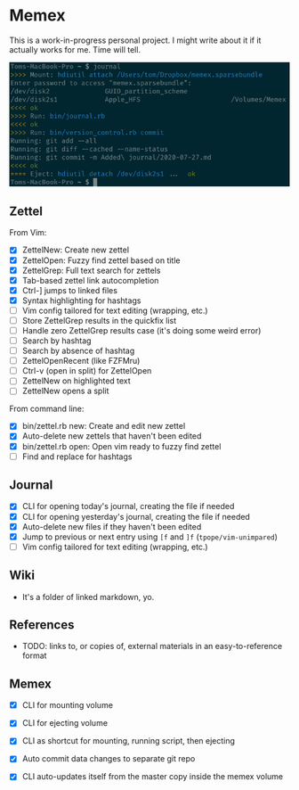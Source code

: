 Memex
=====

This is a work-in-progress personal project. I might write about it if it
actually works for me. Time will tell.

![Screenshot of this project running](doc/example.png)


Zettel
------

From Vim:

 - [X] ZettelNew: Create new zettel
 - [X] ZettelOpen: Fuzzy find zettel based on title
 - [X] ZettelGrep: Full text search for zettels
 - [X] Tab-based zettel link autocompletion
 - [X] Ctrl-] jumps to linked files
 - [X] Syntax highlighting for hashtags
 - [ ] Vim config tailored for text editing (wrapping, etc.)
 - [ ] Store ZettelGrep results in the quickfix list
 - [ ] Handle zero ZettelGrep results case (it's doing some weird error)
 - [ ] Search by hashtag
 - [ ] Search by absence of hashtag
 - [ ] ZettelOpenRecent (like FZFMru)
 - [ ] Ctrl-v (open in split) for ZettelOpen
 - [ ] ZettelNew on highlighted text
 - [ ] ZettelNew opens a split

From command line:

 - [X] bin/zettel.rb new: Create and edit new zettel
 - [X] Auto-delete new zettels that haven't been edited
 - [X] bin/zettel.rb open: Open vim ready to fuzzy find zettel
 - [ ] Find and replace for hashtags

Journal
-------

 - [X] CLI for opening today's journal, creating the file if needed
 - [X] CLI for opening yesterday's journal, creating the file if needed
 - [X] Auto-delete new files if they haven't been edited
 - [X] Jump to previous or next entry using `[f` and `]f` (`tpope/vim-unimpared`)
 - [ ] Vim config tailored for text editing (wrapping, etc.)

Wiki
----

 - It's a folder of linked markdown, yo.

References
----------

 - TODO: links to, or copies of, external materials in an easy-to-reference
   format

Memex
-----

 - [X] CLI for mounting volume
 - [X] CLI for ejecting volume
 - [X] CLI as shortcut for mounting, running script, then ejecting
 - [X] Auto commit data changes to separate git repo
 - [X] CLI auto-updates itself from the master copy inside the memex volume

